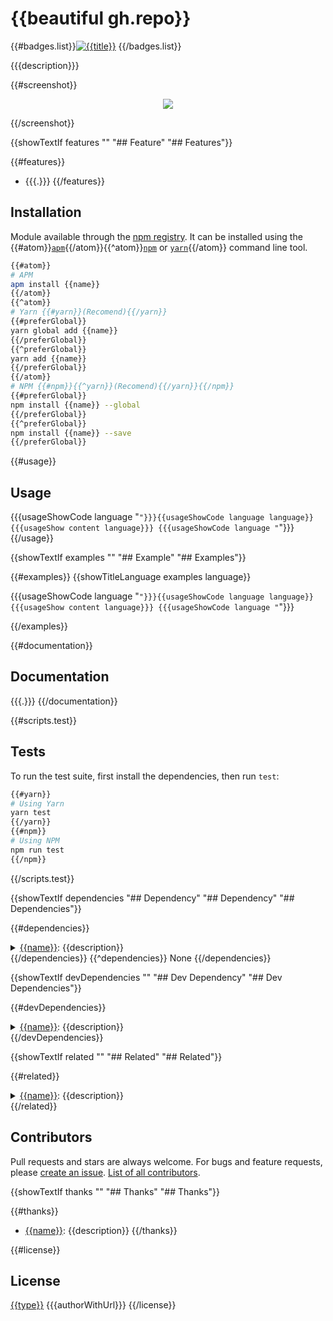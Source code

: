 # {{beautiful gh.repo}}

{{#badges.list}}[![{{title}}]({{{badge}}})]({{{url}}}) {{/badges.list}}

{{{description}}}

{{#screenshot}}<p align="center"><img src="{{{.}}}"></p>{{/screenshot}}

{{showTextIf features "" "## Feature" "## Features"}}

{{#features}}
- {{{.}}}
{{/features}}

## Installation

Module available through the [npm registry](https://www.npmjs.com/). It can be installed using the {{#atom}}[`apm`](https://github.com/atom/apm){{/atom}}{{^atom}}[`npm`](https://docs.npmjs.com/getting-started/installing-npm-packages-locally) or [`yarn`](https://yarnpkg.com/en/){{/atom}} command line tool.

```sh
{{#atom}}
# APM
apm install {{name}}
{{/atom}}
{{^atom}}
# Yarn {{#yarn}}(Recomend){{/yarn}}
{{#preferGlobal}}
yarn global add {{name}}
{{/preferGlobal}}
{{^preferGlobal}}
yarn add {{name}}
{{/preferGlobal}}
{{/atom}}
# NPM {{#npm}}{{^yarn}}(Recomend){{/yarn}}{{/npm}}
{{#preferGlobal}}
npm install {{name}} --global
{{/preferGlobal}}
{{^preferGlobal}}
npm install {{name}} --save
{{/preferGlobal}}
```

{{#usage}}
## Usage

{{{usageShowCode language "```"}}}{{usageShowCode language language}}
{{{usageShow content language}}}
{{{usageShowCode language "```"}}}
{{/usage}}

{{showTextIf examples "" "## Example" "## Examples"}}

{{#examples}}
{{showTitleLanguage examples language}}

{{{usageShowCode language "```"}}}{{usageShowCode language language}}
{{{usageShow content language}}}
{{{usageShowCode language "```"}}}

{{/examples}}

{{#documentation}}
## Documentation

{{{.}}}
{{/documentation}}

{{#scripts.test}}
## Tests

To run the test suite, first install the dependencies, then run `test`:

```sh
{{#yarn}}
# Using Yarn
yarn test
{{/yarn}}
{{#npm}}
# Using NPM
npm run test
{{/npm}}
```

{{/scripts.test}}

{{showTextIf dependencies "## Dependency" "## Dependency" "## Dependencies"}}

{{#dependencies}}
<details>
	<summary><a href="{{{repository}}}">{{name}}</a>: {{description}}</summary>
	<b>Author</b>: {{author}}</br>
	<b>License</b>: {{license}}</br>
	<b>Version</b>: {{version}}
</details>
{{/dependencies}}
{{^dependencies}}
None
{{/dependencies}}

{{showTextIf devDependencies "" "## Dev Dependency" "## Dev Dependencies"}}

{{#devDependencies}}
<details>
	<summary><a href="{{{repository}}}">{{name}}</a>: {{description}}</summary>
	<b>Author</b>: {{author}}</br>
	<b>License</b>: {{license}}</br>
	<b>Version</b>: {{version}}
</details>
{{/devDependencies}}

{{showTextIf related "" "## Related" "## Related"}}

{{#related}}
<details>
	<summary><a href="{{{repository}}}">{{name}}</a>: {{description}}</summary>
	<b>Author</b>: {{author}}</br>
	<b>License</b>: {{license}}
</details>
{{/related}}

## Contributors

Pull requests and stars are always welcome. For bugs and feature requests, please [create an issue](https://github.com/{{gh.user}}/{{gh.repo}}/issues). [List of all contributors](https://github.com/{{gh.user}}/{{gh.repo}}/graphs/contributors).

{{showTextIf thanks  "" "## Thanks" "## Thanks"}}

{{#thanks}}
- [{{name}}]({{{url}}}): {{description}}
{{/thanks}}

{{#license}}
## License

[{{type}}](LICENSE) {{{authorWithUrl}}}
{{/license}}
